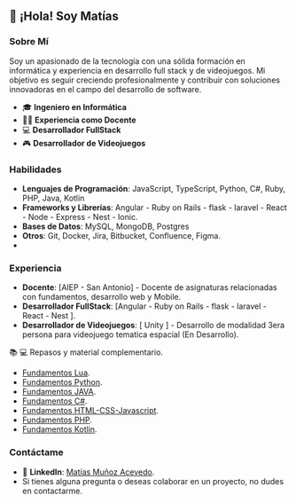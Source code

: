 ## 👋 ¡Hola! Soy Matías

### Sobre Mí
Soy un apasionado de la tecnología con una sólida formación en informática y experiencia en desarrollo full stack y de videojuegos. Mi objetivo es seguir creciendo profesionalmente y contribuir con soluciones innovadoras en el campo del desarrollo de software.

- 🎓 **Ingeniero en Informática**
- 👨‍🏫 **Experiencia como Docente**
- 💻 **Desarrollador FullStack**
- 🎮 **Desarrollador de Videojuegos**

### Habilidades

- **Lenguajes de Programación**: JavaScript, TypeScript, Python, C#, Ruby, PHP, Java, Kotlin
- **Frameworks y Librerías**: Angular - Ruby on Rails - flask - laravel - React - Node - Express - Nest - Ionic.
- **Bases de Datos**: MySQL, MongoDB, Postgres
- **Otros**: Git, Docker, Jira, Bitbucket, Confluence, Figma.
- 
### Experiencia

- **Docente**: [AIEP - San Antonio] - Docente de asignaturas relacionadas con fundamentos, desarrollo web y Mobile.
- **Desarrollador FullStack**: [Angular - Ruby on Rails - flask - laravel - React - Nest ].
- **Desarrollador de Videojuegos**: [ Unity ] - Desarrollo de modalidad 3era persona para videojuego tematica espacial (En Desarrollo).

📚 💻 Repasos y material complementario.
- [Fundamentos Lua](https://github.com/kmtkei/Fundamentos-Lua).
- [Fundamentos Python](https://github.com/kmtkei/Fundamentos-Python).
- [Fundamentos JAVA](https://github.com/kmtkei/Fundamentos-Java).
- [Fundamentos C#](https://github.com/kmtkei/FundamentosCSharp).
- [Fundamentos HTML-CSS-Javascript](https://github.com/kmtkei/FundamentosHTML).
- [Fundamentos PHP](https://github.com/kmtkei/FundamentosPHP).
- [Fundamentos Kotlin](https://github.com/kmtkei/Fundamentos-Kotlin).

### Contáctame
- 👤 **LinkedIn**: [Matías Muñoz Acevedo](https://www.linkedin.com/in/mmunozacevedo/).
- Si tienes alguna pregunta o deseas colaborar en un proyecto, no dudes en contactarme.
